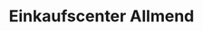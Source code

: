 ---
title: "Einkaufscenter Allmend"
url: /gelterkinden/einkaufscenter-allmend/
shop: Einkaufszentrum
---
